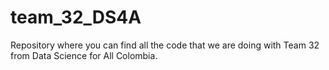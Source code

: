 # team_32_DS4A
Repository where you can find all the code that we are doing with Team 32 from Data Science for All Colombia.

